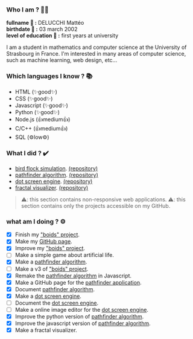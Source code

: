 ### Who I am ? 🤷‍♂️
  
**fullname 👑 :** DELUCCHI Mattéo  
**birthdate 🎂 :** 03 march 2002  
**level of education 📘 :** first years at university  
  
I am a student in mathematics and computer science at the University of Strasbourg in France. I'm interested in many areas of computer science, such as machine learning, web design, etc...
  
### Which languages I know ? 📚
  
- HTML (✨good✨)
- CSS (✨good✨)
- Javascript (✨good✨)
- Python (✨good✨)
- Node.js (👍medium👍)
- C/C++ (👍medium👍)
- SQL (⚙️low⚙️)

### What I did ? ✔️

- [bird flock simulation](https://mattesthaut.github.io/boids). [(repository)](https://github.com/MattEstHaut/boids) 
- [pathfinder algorithm](https://mattesthaut.github.io/pathfinder). [(repository)](https://github.com/MattEstHaut/pathfinder)
- [dot screen engine](https://mattesthaut.github.io). [(repository)](https://github.com/MattEstHaut/dotscreen)
- [fractal visualizer](https://mattesthaut.github.io/fractal/). [(repository)](https://github.com/MattEstHaut/fractal)

>⚠️: this section contains non-responsive web applications.
>⚠️: this section contains only the projects accessible on my GitHub.

### what am I doing ? ⚙️
  
- [x] Finish my ["boids" project](https://github.com/MattEstHaut/boids).
- [X] Make my [GitHub page](https://mattesthaut.github.io/). 
- [X] Improve my ["boids" project](https://github.com/MattEstHaut/boids).  
- [ ] Make a simple game about artificial life.
- [X] Make a [pathfinder algorithm](https://github.com/MattEstHaut/pathfinder).
- [ ] Make a v3 of ["boids" project](https://github.com/MattEstHaut/boids). 
- [X] Remake the [pathfinder algorithm](https://github.com/MattEstHaut/pathfinder) in Javascript. 
- [X] Make a GitHub page for the [pathfinder application](https://mattesthaut.github.io/pathfinder).
- [X] Document [pathfinder algorithm](https://github.com/MattEstHaut/pathfinder).
- [X] Make a [dot screen engine](https://github.com/MattEstHaut/dotscreen).
- [ ] Document the [dot screen engine](https://github.com/MattEstHaut/dotscreen).
- [ ] Make a online image editor for the [dot screen engine](https://github.com/MattEstHaut/dotscreen).
- [X] Improve the python version of [pathfinder algorithm](https://github.com/MattEstHaut/pathfinder).
- [X] Improve the javascript version of [pathfinder algorithm](https://github.com/MattEstHaut/pathfinder).
- [X] Make a fractal visualizer. 
